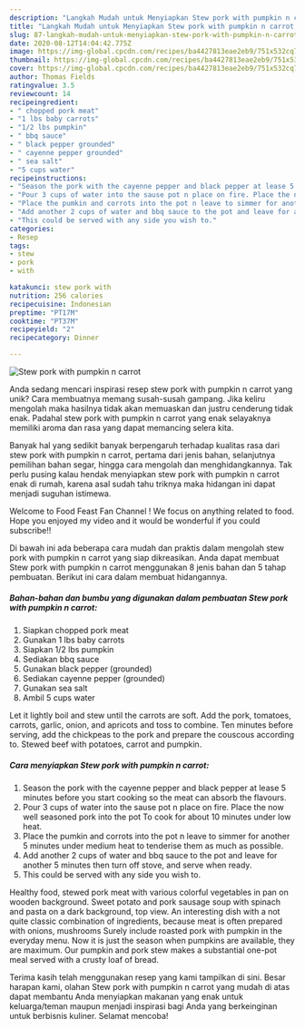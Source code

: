 ```yaml
---
description: "Langkah Mudah untuk Menyiapkan Stew pork with pumpkin n carrot, Lezat Sekali"
title: "Langkah Mudah untuk Menyiapkan Stew pork with pumpkin n carrot, Lezat Sekali"
slug: 87-langkah-mudah-untuk-menyiapkan-stew-pork-with-pumpkin-n-carrot-lezat-sekali
date: 2020-08-12T14:04:42.775Z
image: https://img-global.cpcdn.com/recipes/ba4427813eae2eb9/751x532cq70/stew-pork-with-pumpkin-n-carrot-recipe-main-photo.jpg
thumbnail: https://img-global.cpcdn.com/recipes/ba4427813eae2eb9/751x532cq70/stew-pork-with-pumpkin-n-carrot-recipe-main-photo.jpg
cover: https://img-global.cpcdn.com/recipes/ba4427813eae2eb9/751x532cq70/stew-pork-with-pumpkin-n-carrot-recipe-main-photo.jpg
author: Thomas Fields
ratingvalue: 3.5
reviewcount: 14
recipeingredient:
- " chopped pork meat"
- "1 lbs baby carrots"
- "1/2 lbs pumpkin"
- " bbq sauce"
- " black pepper grounded"
- " cayenne pepper grounded"
- " sea salt"
- "5 cups water"
recipeinstructions:
- "Season the pork with the cayenne pepper and black pepper at lease 5 minutes before you start cooking so the meat can absorb the flavours."
- "Pour 3 cups of water into the sause pot n place on fire. Place the now well seasoned pork into the pot To cook for about 10 minutes under low heat."
- "Place the pumkin and corrots into the pot n leave to simmer for another 5 minutes under medium heat to tenderise them as much as possible."
- "Add another 2 cups of water and bbq sauce to the pot and leave for another 5 minutes then turn off stove, and serve when ready."
- "This could be served with any side you wish to."
categories:
- Resep
tags:
- stew
- pork
- with

katakunci: stew pork with 
nutrition: 256 calories
recipecuisine: Indonesian
preptime: "PT17M"
cooktime: "PT37M"
recipeyield: "2"
recipecategory: Dinner

---
```



![Stew pork with pumpkin n carrot](https://img-global.cpcdn.com/recipes/ba4427813eae2eb9/751x532cq70/stew-pork-with-pumpkin-n-carrot-recipe-main-photo.jpg)

Anda sedang mencari inspirasi resep stew pork with pumpkin n carrot yang unik? Cara membuatnya memang susah-susah gampang. Jika keliru mengolah maka hasilnya tidak akan memuaskan dan justru cenderung tidak enak. Padahal stew pork with pumpkin n carrot yang enak selayaknya memiliki aroma dan rasa yang dapat memancing selera kita.

Banyak hal yang sedikit banyak berpengaruh terhadap kualitas rasa dari stew pork with pumpkin n carrot, pertama dari jenis bahan, selanjutnya pemilihan bahan segar, hingga cara mengolah dan menghidangkannya. Tak perlu pusing kalau hendak menyiapkan stew pork with pumpkin n carrot enak di rumah, karena asal sudah tahu triknya maka hidangan ini dapat menjadi suguhan istimewa.

Welcome to Food Feast Fan Channel ! We focus on anything related to food. Hope you enjoyed my video and it would be wonderful if you could subscribe!!


Di bawah ini ada beberapa cara mudah dan praktis dalam mengolah stew pork with pumpkin n carrot yang siap dikreasikan. Anda dapat membuat Stew pork with pumpkin n carrot menggunakan 8 jenis bahan dan 5 tahap pembuatan. Berikut ini cara dalam membuat hidangannya.

<!--inarticleads1-->

##### Bahan-bahan dan bumbu yang digunakan dalam pembuatan Stew pork with pumpkin n carrot:

1. Siapkan  chopped pork meat
1. Gunakan 1 lbs baby carrots
1. Siapkan 1/2 lbs pumpkin
1. Sediakan  bbq sauce
1. Gunakan  black pepper (grounded)
1. Sediakan  cayenne pepper (grounded)
1. Gunakan  sea salt
1. Ambil 5 cups water


Let it lightly boil and stew until the carrots are soft. Add the pork, tomatoes, carrots, garlic, onion, and apricots and toss to combine. Ten minutes before serving, add the chickpeas to the pork and prepare the couscous according to. Stewed beef with potatoes, carrot and pumpkin. 

<!--inarticleads2-->

##### Cara menyiapkan Stew pork with pumpkin n carrot:

1. Season the pork with the cayenne pepper and black pepper at lease 5 minutes before you start cooking so the meat can absorb the flavours.
1. Pour 3 cups of water into the sause pot n place on fire. Place the now well seasoned pork into the pot To cook for about 10 minutes under low heat.
1. Place the pumkin and corrots into the pot n leave to simmer for another 5 minutes under medium heat to tenderise them as much as possible.
1. Add another 2 cups of water and bbq sauce to the pot and leave for another 5 minutes then turn off stove, and serve when ready.
1. This could be served with any side you wish to.


Healthy food, stewed pork meat with various colorful vegetables in pan on wooden background. Sweet potato and pork sausage soup with spinach and pasta on a dark background, top view. An interesting dish with a not quite classic combination of ingredients, because meat is often prepared with onions, mushrooms Surely include roasted pork with pumpkin in the everyday menu. Now it is just the season when pumpkins are available, they are maximum. Our pumpkin and pork stew makes a substantial one-pot meal served with a crusty loaf of bread. 

Terima kasih telah menggunakan resep yang kami tampilkan di sini. Besar harapan kami, olahan Stew pork with pumpkin n carrot yang mudah di atas dapat membantu Anda menyiapkan makanan yang enak untuk keluarga/teman maupun menjadi inspirasi bagi Anda yang berkeinginan untuk berbisnis kuliner. Selamat mencoba!
